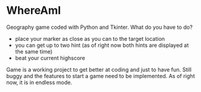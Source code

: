# WhereAmI
Geography game coded with Python and Tkinter.
What do you have to do?
- place your marker as close as you can to the target location
- you can get up to two hint (as of right now both hints are displayed at the same time)
- beat your current highscore

Game is a working project to get better at coding and just to have fun. 
Still buggy and the features to start a game need to be implemented. As of right now, it is in endless mode.
